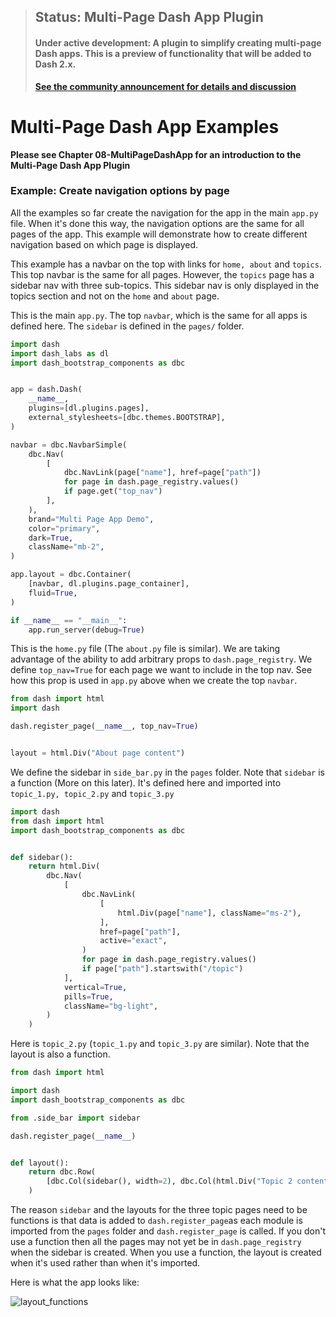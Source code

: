 
> ## Status: Multi-Page Dash App Plugin
> #### Under active development:  A plugin to simplify creating multi-page Dash apps. This is a preview of functionality that will be added to Dash 2.x.
> **[See the community announcement for details and discussion](https://community.plotly.com/t/introducing-dash-pages-dash-2-1-feature-preview/57775)**


# Multi-Page Dash App Examples

**Please see Chapter 08-MultiPageDashApp for an introduction to the Multi-Page Dash App Plugin**


### Example: Create navigation options by page

All the examples so far create the navigation for the app in the main `app.py` file.  When it's done this way, the 
navigation options are the same for all pages of the app. This example will demonstrate how to create different
navigation based on which page is displayed.

This example has a navbar on the top with links for `home, about` and `topics`.  This top navbar is the same for
all pages.  However, the `topics` page has a sidebar nav with three sub-topics.  This sidebar nav is only displayed in 
the topics section and not on the `home` and `about` page.

This is the main `app.py`.  The top `navbar`, which is the same for all apps is defined here.  The `sidebar` is
defined in the `pages/` folder.

```python
import dash
import dash_labs as dl
import dash_bootstrap_components as dbc


app = dash.Dash(
    __name__,
    plugins=[dl.plugins.pages],
    external_stylesheets=[dbc.themes.BOOTSTRAP],
)

navbar = dbc.NavbarSimple(
    dbc.Nav(
        [
            dbc.NavLink(page["name"], href=page["path"])
            for page in dash.page_registry.values()
            if page.get("top_nav")
        ],
    ),
    brand="Multi Page App Demo",
    color="primary",
    dark=True,
    className="mb-2",
)

app.layout = dbc.Container(
    [navbar, dl.plugins.page_container],
    fluid=True,
)

if __name__ == "__main__":
    app.run_server(debug=True)

```

This is the `home.py` file (The `about.py` file is similar).  We are taking advantage of the ability to
add arbitrary props to `dash.page_registry`.  We define `top_nav=True` for each page we want to include in the
top nav.  See how this prop is used in `app.py` above when we create the top `navbar`.

```python
from dash import html
import dash

dash.register_page(__name__, top_nav=True)


layout = html.Div("About page content")

```


We define the sidebar in `side_bar.py` in the `pages` folder.  Note that `sidebar` is a function (More on this later). It's
defined here and imported into `topic_1.py, topic_2.py` and `topic_3.py`

```python
import dash
from dash import html
import dash_bootstrap_components as dbc


def sidebar():
    return html.Div(
        dbc.Nav(
            [
                dbc.NavLink(
                    [
                        html.Div(page["name"], className="ms-2"),
                    ],
                    href=page["path"],
                    active="exact",
                )
                for page in dash.page_registry.values()
                if page["path"].startswith("/topic")
            ],
            vertical=True,
            pills=True,
            className="bg-light",
        )
    )

```
 Here is `topic_2.py`  (`topic_1.py` and `topic_3.py` are similar).  Note that the layout is also a function.

```python
from dash import html

import dash
import dash_bootstrap_components as dbc

from .side_bar import sidebar

dash.register_page(__name__)


def layout():
    return dbc.Row(
        [dbc.Col(sidebar(), width=2), dbc.Col(html.Div("Topic 2 content"), width=10)]
    )

```

The reason `sidebar` and the layouts for the three topic pages need to be functions is that data is added to
`dash.register_page`as each module is imported from the `pages` folder and `dash.register_page` is called.
If you don't use a function then all the pages may not yet be in `dash.page_registry` when the sidebar is created.
When you use a function, the layout is created when it's used rather than when it's imported.

Here is what the app looks like:

![layout_functions](https://user-images.githubusercontent.com/72614349/147510416-3529dabd-6cf4-4e4f-b7a6-027267778b88.gif)